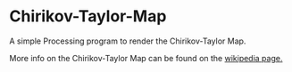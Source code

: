 # Chirikov-Taylor-Map


A simple Processing program to render the Chirikov-Taylor Map.

More info on the Chirikov-Taylor Map can be found on the [wikipedia page.](https://en.wikipedia.org/wiki/Standard_map)
